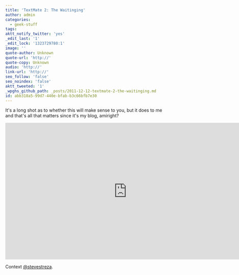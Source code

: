 ```yaml
---
title: 'TextMate 2: The Waitinging'
author: admin
categories:
  - geek-stuff
tags: 
aktt_notify_twitter: 'yes'
_edit_last: '1'
_edit_lock: '1323729780:1'
image: ''
quote-author: Unknown
quote-url: 'http://'
quote-copy: Unknown
audio: 'http://'
link-url: 'http://'
seo_follow: 'false'
seo_noindex: 'false'
aktt_tweeted: '1'
_wpghs_github_path: _posts/2011-12-12-textmate-2-the-waitinging.md
id: abb318a5-99d7-440e-bfab-b3c66bfb7e30
---
```

<p>It's a long shot as to whether this will make sense to you, but it does to me and that's all that matters since it's my blog, amiright?</p>
<p><iframe src="http://player.vimeo.com/video/33562584?portrait=0" width="759" height="427" frameborder="0" webkitAllowFullScreen mozallowfullscreen allowFullScreen></iframe></p>
<p>Context <a href="https://twitter.com/SteveStreza/status/146329349270937600">@stevestreza</a>.</p>

